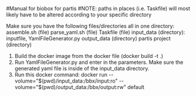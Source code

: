 #Manual for biobox for partis
#NOTE: paths in places (i.e. Taskfile) will most likely have to be altered according to your specific directory

Make sure you have the following files/directories all in one directory:
assemble.sh (file)
parse_yaml.sh (file)
Taskfile (file)
input_data (directory): inputfile, YamlFileGenerator.py
output_data (directory)
partis project (directory)

1. Build the docker image from the docker file (docker build -t <name of image> .) 
2. Run YamlFileGenerator.py and enter in the parameters. Make sure the generated yaml file is inside of the input_data directory.
3. Run this docker command: docker run --volume="$(pwd)/input_data:/bbx/input:ro" --volume="$(pwd)/output_data:/bbx/output:rw" <name of image> default
